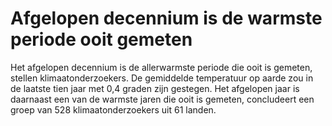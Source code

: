 # Afgelopen decennium is de warmste periode ooit gemeten

Het afgelopen decennium is de allerwarmste periode die ooit is gemeten, stellen klimaatonderzoekers. De gemiddelde temperatuur op aarde zou in de laatste tien jaar met 0,4 graden zijn gestegen. Het afgelopen jaar is daarnaast een van de warmste jaren die ooit is gemeten, concludeert een groep van 528 klimaatonderzoekers uit 61 landen.